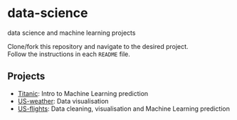 # data-science
data science and machine learning projects

Clone/fork this repository and navigate to the desired project.   
Follow the instructions in each `README` file.

## Projects
* [Titanic](./Titanic): Intro to Machine Learning prediction
* [US-weather](./US-weather): Data visualisation
* [US-flights](./US-flights): Data cleaning, visualisation and Machine Learning prediction 
